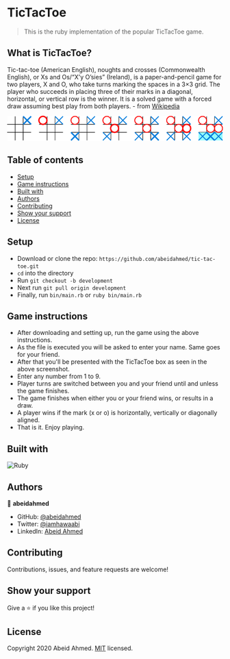 # TicTacToe

> This is the ruby implementation of the popular TicTacToe game.

## What is TicTacToe?

Tic-tac-toe (American English), noughts and crosses (Commonwealth English), or Xs and Os/“X’y O’sies” (Ireland), is a paper-and-pencil game for two players, X and O, who take turns marking the spaces in a 3×3 grid. The player who succeeds in placing three of their marks in a diagonal, horizontal, or vertical row is the winner. It is a solved game with a forced draw assuming best play from both players. - from [Wikipedia](https://en.wikipedia.org/wiki/Tic-tac-toe)

![TicTacToe game screenshot](https://github.com/abeidahmed/tic-tac-toe/blob/game-instructions/assets/screenshot.png)

## Table of contents

- [Setup](#setup)
- [Game instructions](#game-instructions)
- [Built with](#built-with)
- [Authors](#authors)
- [Contributing](#contributing)
- [Show your support](#show-your-support)
- [License](#license)

## Setup

- Download or clone the repo: `https://github.com/abeidahmed/tic-tac-toe.git`
- `cd` into the directory
- Run `git checkout -b development`
- Next run `git pull origin development`
- Finally, run `bin/main.rb` or `ruby bin/main.rb`

## Game instructions

- After downloading and setting up, run the game using the above instructions.
- As the file is executed you will be asked to enter your name. Same goes for your friend.
- After that you'll be presented with the TicTacToe box as seen in the above screenshot.
- Enter any number from 1 to 9.
- Player turns are switched between you and your friend until and unless the game finishes.
- The game finishes when either you or your friend wins, or results in a draw.
- A player wins if the mark (x or o) is horizontally, vertically or diagonally aligned.
- That is it. Enjoy playing.

## Built with

![Ruby](https://img.shields.io/badge/ruby-%23CC342D.svg?&style=for-the-badge&logo=ruby&logoColor=white)

## Authors

👤 **abeidahmed**

- GitHub: [@abeidahmed](https://github.com/abeidahmed)
- Twitter: [@iamhawaabi](https://twitter.com/iamhawaabi)
- LinkedIn: [Abeid Ahmed](https://www.linkedin.com/in/abeid-ahmed-b21882172/)

## Contributing

Contributions, issues, and feature requests are welcome!

## Show your support

Give a ⭐️ if you like this project!

## License

Copyright 2020 Abeid Ahmed. [MIT](https://github.com/abeidahmed/tic-tac-toe/blob/development/LICENSE) licensed.
